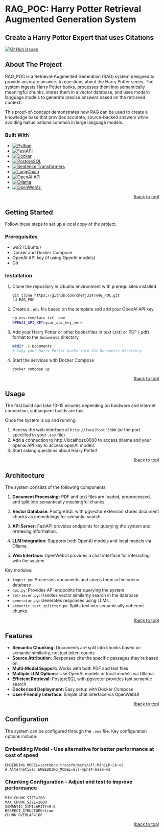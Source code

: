 <a id="readme-top"></a>

# RAG_POC: Harry Potter Retrieval Augmented Generation System

## Create a Harry Potter Expert that uses Citations

[![GitHub issues](https://img.shields.io/github/issues/cherj314/RAG_POC.svg)](https://github.com/cherj314/RAG_POC/issues)

## About The Project

RAG_POC is a Retrieval-Augmented Generation (RAG) system designed to provide accurate answers to questions about the Harry Potter series. The system ingests Harry Potter books, processes them into semantically meaningful chunks, stores them in a vector database, and uses modern language models to generate precise answers based on the retrieved context.

This proof-of-concept demonstrates how RAG can be used to create a knowledge base that provides accurate, source-backed answers while avoiding hallucinations common in large language models.

### Built With

* [![Python](https://img.shields.io/badge/Python-3.9-blue.svg)](https://www.python.org/)
* [![FastAPI](https://img.shields.io/badge/FastAPI-0.104.0+-green.svg)](https://fastapi.tiangolo.com/)
* [![Docker](https://img.shields.io/badge/Docker-Compose-blue.svg)](https://www.docker.com/)
* [![PostgreSQL](https://img.shields.io/badge/PostgreSQL-pgvector-blue.svg)](https://github.com/pgvector/pgvector)
* [![Sentence Transformers](https://img.shields.io/badge/Sentence--Transformers-2.2.0+-orange.svg)](https://www.sbert.net/)
* [![LangChain](https://img.shields.io/badge/LangChain-0.0.267+-yellow.svg)](https://langchain.readthedocs.io/)
* [![OpenAI API](https://img.shields.io/badge/OpenAI-API-teal.svg)](https://openai.com/)
* [![Ollama](https://img.shields.io/badge/Ollama-LLM--integration-purple.svg)](https://ollama.ai/)
* [![OpenWebUI](https://img.shields.io/badge/OpenWebUI-Interface-blue.svg)](https://github.com/open-webui/open-webui)

<p align="right">(<a href="#readme-top">back to top</a>)</p>

## Getting Started

Follow these steps to set up a local copy of the project.

### Prerequisites

* wsl2 (Ubuntu)
* Docker and Docker Compose
* OpenAI API key (if using OpenAI models)
* Git

### Installation

1. Clone the repository in Ubuntu environment with prerequisites installed
   ```sh
   git clone https://github.com/cherj314/RAG_POC.git
   cd RAG_POC
   ```

2. Create a `.env` file based on the template and add your OpenAI API key
   ```sh
   cp env-template.txt .env
   OPENAI_API_KEY=your_api_key_here
   ```

3. Add your Harry Potter or other books/files in text (.txt) or PDF (.pdf) format to the `Documents` directory
   ```sh
   mkdir -p Documents
   # Copy your Harry Potter books into the Documents directory
   ```

4. Start the services with Docker Compose
   ```sh
   docker compose up
   ```

<p align="right">(<a href="#readme-top">back to top</a>)</p>

## Usage

The first build can take 10-15 minutes depending on hardware and internet connection, subsequent builds are fast.

Once the system is up and running:

1. Access the web interface at `http://localhost:3000` (or the port specified in your `.env` file)
2. Add a connection to http://localhost:8000 to access ollama and your openai API key to access openAI models
3. Start asking questions about Harry Potter!


<p align="right">(<a href="#readme-top">back to top</a>)</p>

## Architecture

The system consists of the following components:

1. **Document Processing:** PDF and text files are loaded, preprocessed, and split into semantically meaningful chunks.

2. **Vector Database:** PostgreSQL with pgvector extension stores document chunks as embeddings for semantic search.

3. **API Server:** FastAPI provides endpoints for querying the system and retrieving information.

4. **LLM Integration:** Supports both OpenAI models and local models via Ollama.

5. **Web Interface:** OpenWebUI provides a chat interface for interacting with the system.

Key modules:

- `ingest.py`: Processes documents and stores them in the vector database
- `api.py`: Provides API endpoints for querying the system
- `retriever.py`: Handles vector similarity search in the database
- `generator.py`: Generates responses using LLMs
- `semantic_text_splitter.py`: Splits text into semantically coherent chunks

<p align="right">(<a href="#readme-top">back to top</a>)</p>

## Features

- **Semantic Chunking:** Documents are split into chunks based on semantic similarity, not just token counts
- **Source Attribution:** Responses cite the specific passages they're based on
- **Multi-Modal Support:** Works with both PDF and text files
- **Multiple LLM Options:** Use OpenAI models or local models via Ollama
- **Efficient Retrieval:** PostgreSQL with pgvector provides fast semantic search
- **Dockerized Deployment:** Easy setup with Docker Compose
- **User-Friendly Interface:** Simple chat interface via OpenWebUI

<p align="right">(<a href="#readme-top">back to top</a>)</p>

## Configuration

The system can be configured through the `.env` file. Key configuration options include:

### Embedding Model - Use alternative for better performance at cost of speed
```
EMBEDDING_MODEL=sentence-transformers/all-MiniLM-L6-v2
# Alternative: EMBEDDING_MODEL=all-mpnet-base-v2
```

### Chunking Configuration - Adjust and test to improve performance
```
MIN_CHUNK_SIZE=200
MAX_CHUNK_SIZE=2000
SEMANTIC_SIMILARITY=0.6
RESPECT_STRUCTURE=true
CHUNK_OVERLAP=100
```

<p align="right">(<a href="#readme-top">back to top</a>)</p>